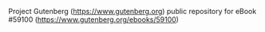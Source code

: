 Project Gutenberg (https://www.gutenberg.org) public repository for
eBook #59100 (https://www.gutenberg.org/ebooks/59100)
